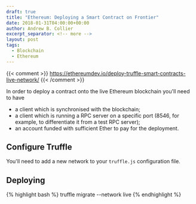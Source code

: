 ```yaml
---
draft: true
title: "Ethereum: Deploying a Smart Contract on Frontier"
date: 2018-01-31T04:00:00+00:00
author: Andrew B. Collier
excerpt_separator: <!-- more -->
layout: post
tags:
  - Blockchain
  - Ethereum
---
```


{{< comment >}}
https://ethereumdev.io/deploy-truffle-smart-contracts-live-network/
{{< /comment >}}

In order to deploy a contract onto the live Ethereum blockchain you'll need to have

- a client which is synchronised with the blockchain;
- a client which is running a RPC server on a specific port (8546, for example, to differentiate it from a test RPC server);
- an account funded with sufficient Ether to pay for the deployment.

## Configure Truffle

You'll need to add a new network to your `truffle.js` configuration file.

## Deploying

{% highlight bash %}
truffle migrate --network live
{% endhighlight %}